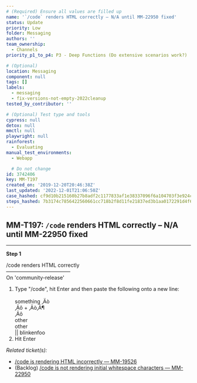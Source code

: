 ```yaml
---
# (Required) Ensure all values are filled up
name: '`/code` renders HTML correctly – N/A until MM-22950 fixed'
status: Update
priority: Low
folder: Messaging
authors: ''
team_ownership:
  - Channels
priority_p1_to_p4: P3 - Deep Functions (Do extensive scenarios work?)

# (Optional)
location: Messaging
component: null
tags: []
labels:
  - messaging
  - fix-versions-not-empty-2022cleanup
tested_by_contributor: ''

# (Optional) Test type and tools
cypress: null
detox: null
mmctl: null
playwright: null
rainforest:
  - Evaluating
manual_test_environments:
  - Webapp

  # Do not change
id: 3742406
key: MM-T197
created_on: '2019-12-20T20:46:38Z'
last_updated: '2022-12-01T21:06:50Z'
case_hashed: cf9d10b215160b27b8adf2c1177833af1e38337096f6a104703f3e924ce7b5febf806842a39a0633b6b07af1ee4d1106
steps_hashed: 7b3174c7856422560661cc718b2f8d11fe21837ed3b1aa0172291d4f6e0982eb337e06288eaff128c374aa1b05350975
---
```


<!-- (Auto-generated) Based on frontmatter's "key" and "name" -->

## MM-T197: `/code` renders HTML correctly – N/A until MM-22950 fixed

---

**Step 1**

/code renders HTML correctly\
–––––––––––––––––––––––––\
On 'community-release'

1. Type "/code", hit Enter and then paste the following onto a new line:\
   \
   something ‚Äò\
   ‚Äô + ‚Äò‚Ä¶\
   ‚Äô\
   other\
   other\
   || blinkenfoo
2. Hit Enter

_Related ticket(s):_

- [/code is rendering HTML incorrectly — MM-19526](https://mattermost.atlassian.net/browse/MM-19526)
- (Backlog) [/code is not rendering initial whitespace characters — MM-22950](https://mattermost.atlassian.net/browse/MM-22950)
